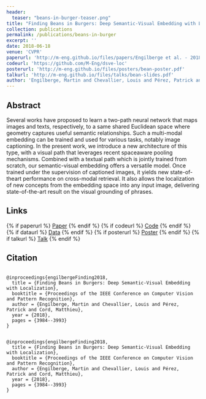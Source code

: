 ```yaml
---
header:
  teaser: "beans-in-burger-teaser.png"
title: "Finding Beans in Burgers: Deep Semantic-Visual Embedding with Localization"
collection: publications
permalink: /publications/beans-in-burger
excerpt: ''
date: 2018-06-18
venue: 'CVPR'
paperurl: 'http://m-eng.github.io/files/papers/Engilberge et al. - 2018 - Finding Beans in Burgers Deep Semantic-Visual Emb.pdf'
codeurl: 'https://github.com/M-Eng/dsve-loc'
posterurl: 'http://m-eng.github.io/files/posters/bean-poster.pdf'
talkurl: 'http://m-eng.github.io/files/talks/bean-slides.pdf'
author: 'Engilberge, Martin and Chevallier, Louis and Pérez, Patrick and Cord, Matthieu'
---
```


## Abstract

Several works have proposed to learn a two-path neural
network that maps images and texts, respectively, to a same
shared Euclidean space where geometry captures useful semantic relationships. Such a multi-modal embedding can be
trained and used for various tasks, notably image captioning. In the present work, we introduce a new architecture
of this type, with a visual path that leverages recent spaceaware pooling mechanisms. Combined with a textual path
which is jointly trained from scratch, our semantic-visual
embedding offers a versatile model. Once trained under the
supervision of captioned images, it yields new state-of-theart performance on cross-modal retrieval. It also allows the
localization of new concepts from the embedding space into
any input image, delivering state-of-the-art result on the visual grounding of phrases.

## Links

{% if paperurl %}
    <a href=" {{ paperurl }} " class="btn btn--info">Paper</a>
{% endif %}
{% if codeurl %}
    <a href=" {{ codeurl }} " class="btn btn--info">Code</a>
{% endif %}
{% if dataurl %}
    <a href=" {{ dataurl }} " class="btn btn--info">Data</a>
{% endif %}
{% if posterurl %}
    <a href=" {{ posterurl }} " class="btn btn--info">Poster</a>
{% endif %}
{% if talkurl %}
    <a href=" {{ talkurl }} " class="btn btn--info">Talk</a>
{% endif %}

## Citation
<pre><code>
@inproceedings{engilbergeFinding2018,
  title = {Finding Beans in Burgers: Deep Semantic-Visual Embedding with Localization},
  booktitle = {Proceedings of the IEEE Conference on Computer Vision and Pattern Recognition},
  author = {Engilberge, Martin and Chevallier, Louis and Pérez, Patrick and Cord, Matthieu},
  year = {2018},
  pages = {3984--3993}
}
</code></pre>

<div class="notice--info">
<code>
@inproceedings{engilbergeFinding2018,
  title = {Finding Beans in Burgers: Deep Semantic-Visual Embedding with Localization},
  booktitle = {Proceedings of the IEEE Conference on Computer Vision and Pattern Recognition},
  author = {Engilberge, Martin and Chevallier, Louis and Pérez, Patrick and Cord, Matthieu},
  year = {2018},
  pages = {3984--3993}
}
</code>
</div>